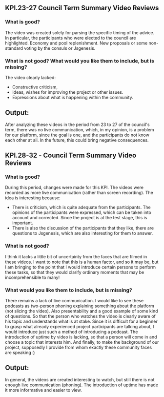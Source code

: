 ## KPI.23-27 Council Term Summary Video Reviews

### What is good? 

The video was created solely for parsing the specific timing of the advice.
In particular, the participants who were elected to the council are highlighted.
Economy and pool replenishment.
New proposals or some non-standard voting by the consuls or Jsgenesis.


### What is not good? What would you like them to include, but is missing?

The video clearly lacked:
* Constructive criticism,
* Ideas, wishes for improving the project or other issues.
* Expressions about what is happening within the community.

## Output:

After analyzing these videos in the period from 23 to 27 of the council's term, there was no live communication, which, in my opinion, is a problem for our platform, since the goal is one, and the participants do not know each other at all.
In the future, this could bring negative consequences.

## KPI.28-32 - Council Term Summary Video Reviews

### What is good? 

During this period, changes were made for this KPI.
The videos were recorded as more live communication (rather than screen recording).
The idea is interesting because:
* There is criticism, which is quite adequate from the participants. The opinions of the participants were expressed, which can be taken into account and corrected. Since the project is at the test stage, this is important.
* There is also the discussion of the participants that they like, there are questions to Jsgenesis, which are also interesting for them to answer.

### What is not good? 

I think it lacks a little bit of uncertainty from the faces that are filmed in these videos.
I want to note that this is a human factor, and so it may be, but I am bringing to the point that I would introduce certain persons to perform these tasks, so that they would clarify ordinary moments that may be incomprehensible to many!

### What would you like them to include, but is missing?

There remains a lack of live communication. I would like to see these podcasts as two-person phoning explaining something about the platform (not slicing the video).
Also presentability and a good example of some kind of questions.
So that the person who watches the video is clearly aware of his topic and understands what is at stake.
Since it is difficult for a beginner to grasp what already experienced project participants are talking about, I would introduce just such a method of introducing a podcast.
The introduction of uptime by video is lacking, so that a person will come in and choose a topic that interests him.
And finally, to make the background of our project, supposedly I provide from whom exactly these community faces are speaking (:

## Output:
In general, the videos are created interesting to watch, but still there is not enough live communication (phoning).
The introduction of uptime has made it more informative and easier to view.
